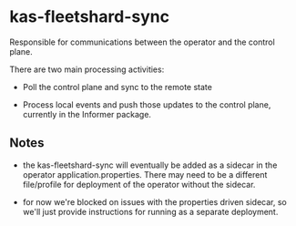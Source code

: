 # kas-fleetshard-sync

Responsible for communications between the operator and the control plane.

There are two main processing activities:

- Poll the control plane and sync to the remote state

- Process local events and push those updates to the control plane, currently in the Informer package.

## Notes

- the kas-fleetshard-sync will eventually be added as a sidecar in the operator application.properties.  There may need to be a different file/profile for deployment of the operator without the sidecar.

- for now we're blocked on issues with the properties driven sidecar, so we'll just provide instructions for running as a separate deployment.